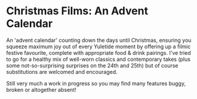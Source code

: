 # Christmas Films: An Advent Calendar

An 'advent calendar' counting down the days until Christmas, ensuring you squeeze maximum joy out of every Yuletide moment by offering up a filmic festive favourite, complete with appropriate food & drink pairings. I've tried to go for a healthy mix of well-worn classics and contemporary takes (plus some not-so-surprising surprises on the 24th and 25th) but of course substitutions are welcomed and encouraged.

Still very much a work in progress so you may find many features buggy, broken or altogether absent!
